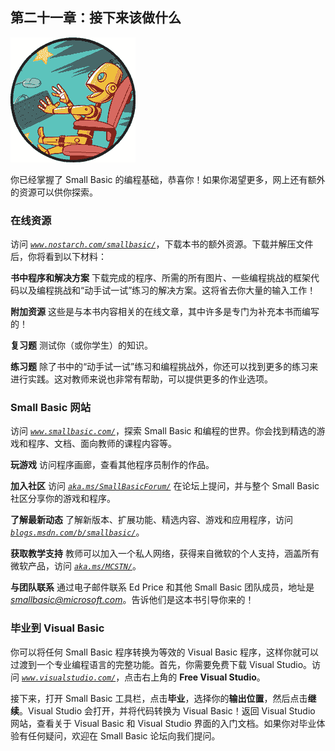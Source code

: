 ## 第二十一章：接下来该做什么

![image](img/common01.jpg)

你已经掌握了 Small Basic 的编程基础，恭喜你！如果你渴望更多，网上还有额外的资源可以供你探索。

### 在线资源

访问 *[`www.nostarch.com/smallbasic/`](http://www.nostarch.com/smallbasic/)*，下载本书的额外资源。下载并解压文件后，你将看到以下材料：

**书中程序和解决方案** 下载完成的程序、所需的所有图片、一些编程挑战的框架代码以及编程挑战和“动手试一试”练习的解决方案。这将省去你大量的输入工作！

**附加资源** 这些是与本书内容相关的在线文章，其中许多是专门为补充本书而编写的！

**复习题** 测试你（或你学生）的知识。

**练习题** 除了书中的“动手试一试”练习和编程挑战外，你还可以找到更多的练习来进行实践。这对教师来说也非常有帮助，可以提供更多的作业选项。

### Small Basic 网站

访问 *[`www.smallbasic.com/`](http://www.smallbasic.com/)*，探索 Small Basic 和编程的世界。你会找到精选的游戏和程序、文档、面向教师的课程内容等。

**玩游戏** 访问程序画廊，查看其他程序员制作的作品。

**加入社区** 访问 *[`aka.ms/SmallBasicForum/`](http://aka.ms/SmallBasicForum/)* 在论坛上提问，并与整个 Small Basic 社区分享你的游戏和程序。

**了解最新动态** 了解新版本、扩展功能、精选内容、游戏和应用程序，访问 *[`blogs.msdn.com/b/smallbasic/`](http://blogs.msdn.com/b/smallbasic/)*。

**获取教学支持** 教师可以加入一个私人网络，获得来自微软的个人支持，涵盖所有微软产品，访问 *[`aka.ms/MCSTN/`](http://aka.ms/MCSTN/)*。

**与团队联系** 通过电子邮件联系 Ed Price 和其他 Small Basic 团队成员，地址是 *smallbasic@microsoft.com*。告诉他们是这本书引导你来的！

### 毕业到 Visual Basic

你可以将任何 Small Basic 程序转换为等效的 Visual Basic 程序，这样你就可以过渡到一个专业编程语言的完整功能。首先，你需要免费下载 Visual Studio。访问 *[`www.visualstudio.com/`](http://www.visualstudio.com/)*，点击右上角的 **Free Visual Studio**。

接下来，打开 Small Basic 工具栏，点击**毕业**，选择你的**输出位置**，然后点击**继续**。Visual Studio 会打开，并将代码转换为 Visual Basic！返回 Visual Studio 网站，查看关于 Visual Basic 和 Visual Studio 界面的入门文档。如果你对毕业体验有任何疑问，欢迎在 Small Basic 论坛向我们提问。
